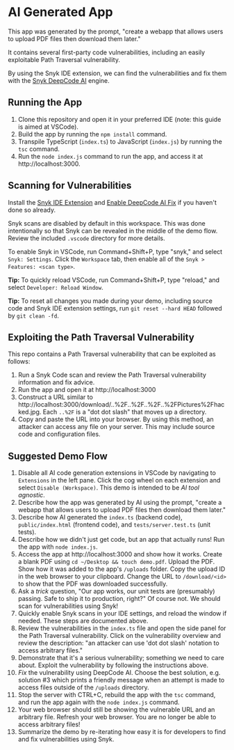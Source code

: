 # AI Generated App

This app was generated by the prompt, "create a webapp that allows users to upload PDF files then download them later."

It contains several first-party code vulnerabilities, including an easily exploitable Path Traversal vulnerability.

By using the Snyk IDE extension, we can find the vulnerabilities and fix them with the [Snyk DeepCode AI](https://snyk.io/platform/deepcode-ai/) engine.

## Running the App

1. Clone this repository and open it in your preferred IDE (note: this guide is aimed at VSCode).
2. Build the app by running the `npm install` command.
3. Transpile TypeScript (`index.ts`) to JavaScript (`index.js`) by running the `tsc` command.
4. Run the `node index.js` command to run the app, and access it at http://localhost:3000.

## Scanning for Vulnerabilities

Install the [Snyk IDE Extension](https://docs.snyk.io/scm-ide-and-ci-cd-integrations/snyk-ide-plugins-and-extensions) and [Enable DeepCode AI Fix](https://docs.snyk.io/scan-with-snyk/snyk-code/manage-code-vulnerabilities/fix-code-vulnerabilities-automatically#requirements-for-deepcode-ai-fix) if you haven't done so already.

Snyk scans are disabled by default in this workspace. This was done intentionally so that Snyk can be revealed in the middle of the demo flow. Review the included `.vscode` directory for more details.

To enable Snyk in VSCode, run Command+Shift+P, type "snyk," and select `Snyk: Settings`. Click the `Workspace` tab, then enable all of the `Snyk > Features: <scan type>`.

**Tip:** To quickly reload VSCode, run Command+Shift+P, type "reload," and select `Developer: Reload Window`.

**Tip:** To reset all changes you made during your demo, including source code and Snyk IDE extension settings, run `git reset --hard HEAD` followed by `git clean -fd`.

## Exploiting the Path Traversal Vulnerability

This repo contains a Path Traversal vulnerability that can be exploited as follows:

1. Run a Snyk Code scan and review the Path Traversal vulnerability information and fix advice.
2. Run the app and open it at http://localhost:3000
3. Construct a URL similar to http://localhost:3000/download/..%2F..%2F..%2F..%2FPictures%2Fhacked.jpg. Each `..%2F` is a "dot dot slash" that moves up a directory.
4. Copy and paste the URL into your browser. By using this method, an attacker can access any file on your server. This may include source code and configuration files.

## Suggested Demo Flow

1. Disable all AI code generation extensions in VSCode by navigating to `Extensions` in the left pane. Click the cog wheel on each extension and select `Disable (Workspace)`. This demo is intended to be *AI tool agnostic*.
2. Describe how the app was generated by AI using the prompt, "create a webapp that allows users to upload PDF files then download them later."
3. Describe how AI generated the `index.ts` (backend code), `public/index.html` (frontend code), and `tests/server.test.ts` (unit tests).
4. Describe how we didn't just get code, but an app that actually runs! Run the app with `node index.js`.
5. Access the app at http://localhost:3000 and show how it works. Create a blank PDF using `cd ~/Desktop && touch demo.pdf`. Upload the PDF. Show how it was added to the app's `/uploads` folder. Copy the upload ID in the web browser to your clipboard. Change the URL to `/download/<id>` to show that the PDF was downloaded successfully.
6. Ask a *trick* question, "Our app works, our unit tests are (presumably) passing. Safe to ship it to production, right?" Of course not. We should scan for vulnerabilities using Snyk!
7. Quickly enable Snyk scans in your IDE settings, and reload the window if needed. These steps are documented above.
8. Review the vulnerabilities in the `index.ts` file and open the side panel for the Path Traversal vulnerability. Click on the vulnerability overview and review the description: "an attacker can use 'dot dot slash' notation to access arbitrary files."
9. Demonstrate that it's a serious vulnerability; something we need to care about. Exploit the vulnerability by following the instructions above.
10. *Fix* the vulnerability using DeepCode AI. Choose the best solution, e.g. solution #3 which prints a friendly message when an attempt is made to access files outside of the `/uploads` directory.
11. Stop the server with CTRL+C, rebuild the app with the `tsc` command, and run the app again with the `node index.js` command.
12. Your web browser should still be showing the vulnerable URL and an arbitrary file. Refresh your web browser. You are no longer be able to access arbitrary files!
13. Summarize the demo by re-iterating how easy it is for developers to find and fix vulnerabilities using Snyk.
